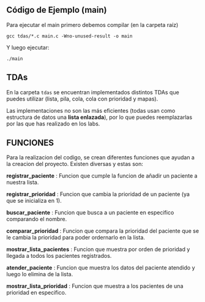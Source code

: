 ## Código de Ejemplo (main)
Para ejecutar el main primero debemos compilar (en la carpeta raíz)
````
gcc tdas/*.c main.c -Wno-unused-result -o main
````

Y luego ejecutar:
````
./main
````

## TDAs
En la carpeta `tdas` se encuentran implementados distintos TDAs que puedes utilizar (lista, pila, cola, cola con prioridad y mapas). 

Las implementaciones no son las más eficientes (todas usan como estructura de datos una **lista enlazada**), por lo que puedes reemplazarlas por las que has realizado en los labs.

## FUNCIONES
Para la realizacion del codigo, se crean diferentes funciones que ayudan a la creacion del proyecto. Existen diversas y estas son:

**registrar_paciente** : Funcion que cumple la funcion de añadir un paciente a nuestra lista.

**registrar_prioridad** : Funcion que cambia la prioridad de un paciente (ya que se inicializa en 1).

**buscar_paciente** : Funcion que busca a un paciente en especifico comparando el nombre.

**comparar_prioridad** : Funcion que compara la prioridad del paciente que se le cambia la prioridad para poder ordernarlo en la lista.

**mostrar_lista_pacientes** : Funcion que muestra por orden de prioridad y llegada a todos los pacientes registrados.

**atender_paciente** : Funcion que muestra los datos del paciente atendido y luego lo elimina de la lista.

**mostrar_lista_prioridad** : Funcion que muestra a los pacientes de una prioridad en especifico.
